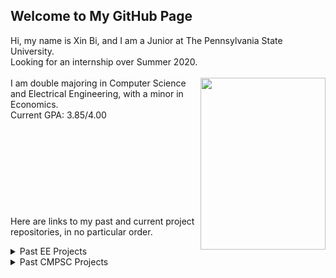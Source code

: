 

## Welcome to My GitHub Page

Hi, my name is Xin Bi, and I am a Junior at The Pennsylvania State University.<br/>Looking for an internship over Summer 2020.<br/><br/><img align="right"  width="200" height="275" src="https://xinbi99.github.io/headshot.png">
I am double majoring in Computer Science and Electrical Engineering, with a minor in Economics.<br/>
Current GPA: 3.85/4.00 
<br/>
<br/>
<br/>
<br/>
<br/>
<br/>
<br/>
<br/>
<br/>
<br/>
Here are links to my past and current project repositories, in no particular order.


<details>
<summary>Past EE Projects</summary>
<br>
<a href="https://github.com/xinbi99/EE-microcotroller-project">
-Cipher lock implemented on microcontroller and LCD module with C</a>  
<br/>
<a href="https://github.com/xinbi99/EE-microcotroller-project">
-Cipher lock implemented on microcontroller and LCD module with C</a>
</details>


<details>
<summary>Past CMPSC Projects</summary>
<br>
<a href="https://github.com/xinbi99/EE-microcotroller-project">
-Cipher lock implemented on microcontroller and LCD module with C</a>
</details>
